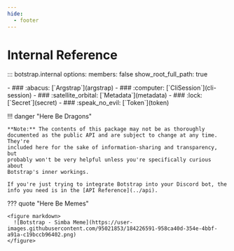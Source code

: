 ```yaml
---
hide:
  - footer
---
```


# Internal Reference

<!-- prettier-ignore -->
::: botstrap.internal
    options:
      members: false
      show_root_full_path: true

<div class="grid" style="align-items: start" markdown>

<div class="clickable grid cards" markdown>
- ### :abacus: [`Argstrap`](argstrap)
- ### :computer: [`CliSession`](cli-session)
- ### :satellite_orbital: [`Metadata`](metadata)
- ### :lock: [`Secret`](secret)
- ### :speak_no_evil: [`Token`](token)
</div>

<div class="grid" markdown>

!!! danger "Here Be Dragons"

    **Note:** The contents of this package may not be as thoroughly
    documented as the public API and are subject to change at any time. They're
    included here for the sake of information-sharing and transparency, but
    probably won't be very helpful unless you're specifically curious about
    Botstrap's inner workings.

    If you're just trying to integrate Botstrap into your Discord bot, the
    info you need is in the [API Reference](../api).

??? quote "Here Be Memes"

    <figure markdown>
      ![Botstrap - Simba Meme](https://user-images.githubusercontent.com/95021853/184226591-958ca40d-354e-4bbf-a91a-c19bccb96402.png)
    </figure>

</div>

</div>

<link rel="stylesheet" href="../stylesheets/material-grids.css" />
<link rel="stylesheet" href="../stylesheets/ref-navigation.css" />
